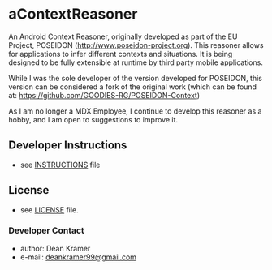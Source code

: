 # aContextReasoner
An Android Context Reasoner, originally developed as part of the EU Project, POSEIDON (http://www.poseidon-project.org). This reasoner allows for applications to infer different contexts and situations. It is being designed to be fully extensible at runtime by third party mobile applications.

While I was the sole developer of the version developed for POSEIDON, this version can be considered a fork of the original work (which can be found at: https://github.com/GOODIES-RG/POSEIDON-Context)

As I am no longer a MDX Employee, I continue to develop this reasoner as a hobby, and I am open to suggestions to improve it.

## Developer Instructions
* see [INSTRUCTIONS](https://github.com/deankramer/aContextReasoner/blob/master/INSTRUCTIONS.md) file

## License
* see [LICENSE](https://github.com/deankramer/aContextReasoner/blob/master/LICENSE.md) file.

### Developer Contact
* author: Dean Kramer
* e-mail: deankramer99@gmail.com
